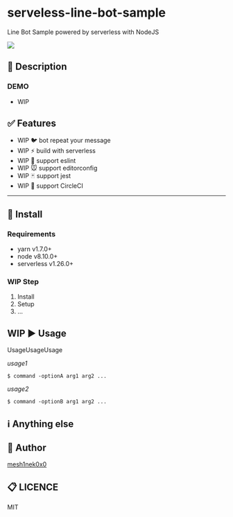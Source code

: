 # serveless-line-bot-sample 

Line Bot Sample powered by serverless with NodeJS
<!-- One sentence about your product and what it dose.-->

![](https://img.shields.io/circleci/project/github/RedSparr0w/node-csgo-parser.svg)

## :pushpin: Description

### DEMO
* WIP

## :white_check_mark: Features
<!-- list up your product features. -->
- WIP :bird: bot repeat your message
- WIP :zap: build with serverless
- WIP :shirt: support eslint
- WIP :mouse: support editorconfig
- WIP :black_joker: support jest
- WIP :arrows_counterclockwise: support CircleCI

---

## :floppy_disk: Install
### Requirements
<!-- show dependencies first -->
* yarn v1.7.0+
* node v8.10.0+
* serverless v1.26.0+

### WIP Step
1. Install
1. Setup
1. ...

## WIP :arrow_forward: Usage
UsageUsageUsage
<!-- show basic usage -->

*usage1*
```
$ command -optionA arg1 arg2 ...
```

*usage2*
```
$ command -optionB arg1 arg2 ...
```

## :information_source: Anything else
<!-- show how to test, how to contribute -->

## :pencil: Author
[mesh1nek0x0](https://github.com/mesh1neko)

## :clipboard: LICENCE
MIT